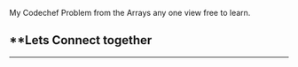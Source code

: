 My Codechef Problem from the Arrays 
any one view free to learn.

## **Lets Connect together 

---

